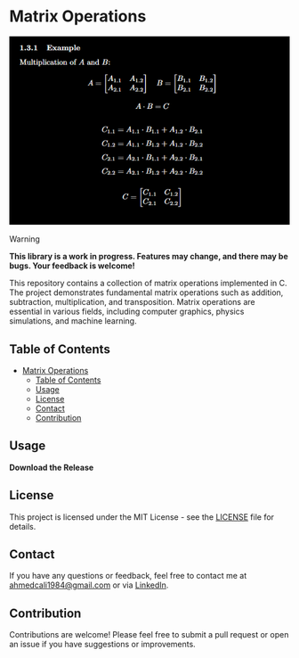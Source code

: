# Matrix Operations

<p align="center">
    <a href="https://github.com/ahmedcali84/matrix">
        <img src="resources/background.png">
    </a>
</p>


> [!WARNING]
> **This library is a work in progress. Features may change, and there may be bugs. Your feedback is welcome!**

This repository contains a collection of matrix operations implemented in C. The project demonstrates fundamental matrix operations such as addition, subtraction, multiplication, and transposition. Matrix operations are essential in various fields, including computer graphics, physics simulations, and machine learning.

## Table of Contents

- [Matrix Operations](#matrix-operations)
  - [Table of Contents](#table-of-contents)
  - [Usage](#usage)
  - [License](#license)
  - [Contact](#contact)
  - [Contribution](#contribution)

## Usage
**Download the Release**

## License
This project is licensed under the MIT License - see the [LICENSE](LICENSE) file for details.

## Contact
If you have any questions or feedback, feel free to contact me at [ahmedcali1984@gmail.com](mailto:ahmedcali1984@gmail.com) or via [LinkedIn](https://www.linkedin.com/in/ahmed-ali-99055728b/).

## Contribution
Contributions are welcome! Please feel free to submit a pull request or open an issue if you have suggestions or improvements.
